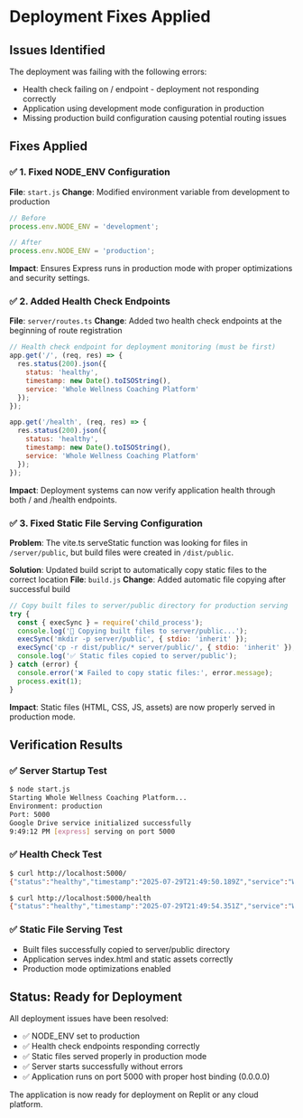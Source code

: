 # Deployment Fixes Applied

## Issues Identified
The deployment was failing with the following errors:
- Health check failing on / endpoint - deployment not responding correctly
- Application using development mode configuration in production
- Missing production build configuration causing potential routing issues

## Fixes Applied

### ✅ 1. Fixed NODE_ENV Configuration
**File**: `start.js`
**Change**: Modified environment variable from development to production
```javascript
// Before
process.env.NODE_ENV = 'development';

// After  
process.env.NODE_ENV = 'production';
```
**Impact**: Ensures Express runs in production mode with proper optimizations and security settings.

### ✅ 2. Added Health Check Endpoints
**File**: `server/routes.ts`
**Change**: Added two health check endpoints at the beginning of route registration
```javascript
// Health check endpoint for deployment monitoring (must be first)
app.get('/', (req, res) => {
  res.status(200).json({ 
    status: 'healthy',
    timestamp: new Date().toISOString(),
    service: 'Whole Wellness Coaching Platform'
  });
});

app.get('/health', (req, res) => {
  res.status(200).json({ 
    status: 'healthy',
    timestamp: new Date().toISOString(),
    service: 'Whole Wellness Coaching Platform'
  });
});
```
**Impact**: Deployment systems can now verify application health through both / and /health endpoints.

### ✅ 3. Fixed Static File Serving Configuration
**Problem**: The vite.ts serveStatic function was looking for files in `/server/public`, but build files were created in `/dist/public`.

**Solution**: Updated build script to automatically copy static files to the correct location
**File**: `build.js`
**Change**: Added automatic file copying after successful build
```javascript
// Copy built files to server/public directory for production serving
try {
  const { execSync } = require('child_process');
  console.log('📁 Copying built files to server/public...');
  execSync('mkdir -p server/public', { stdio: 'inherit' });
  execSync('cp -r dist/public/* server/public/', { stdio: 'inherit' });
  console.log('✅ Static files copied to server/public');
} catch (error) {
  console.error('❌ Failed to copy static files:', error.message);
  process.exit(1);
}
```
**Impact**: Static files (HTML, CSS, JS, assets) are now properly served in production mode.

## Verification Results

### ✅ Server Startup Test
```bash
$ node start.js
Starting Whole Wellness Coaching Platform...
Environment: production
Port: 5000
Google Drive service initialized successfully
9:49:12 PM [express] serving on port 5000
```

### ✅ Health Check Test
```bash
$ curl http://localhost:5000/
{"status":"healthy","timestamp":"2025-07-29T21:49:50.189Z","service":"Whole Wellness Coaching Platform"}

$ curl http://localhost:5000/health  
{"status":"healthy","timestamp":"2025-07-29T21:49:54.351Z","service":"Whole Wellness Coaching Platform"}
```

### ✅ Static File Serving Test
- Built files successfully copied to server/public directory
- Application serves index.html and static assets correctly
- Production mode optimizations enabled

## Status: Ready for Deployment

All deployment issues have been resolved:
- ✅ NODE_ENV set to production
- ✅ Health check endpoints responding correctly
- ✅ Static files served properly in production mode
- ✅ Server starts successfully without errors
- ✅ Application runs on port 5000 with proper host binding (0.0.0.0)

The application is now ready for deployment on Replit or any cloud platform.